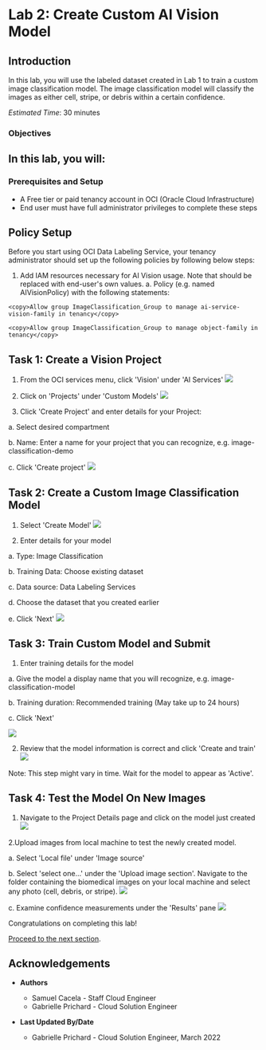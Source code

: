 # Lab 2: Create Custom AI Vision Model

## Introduction
In this lab, you will use the labeled dataset created in Lab 1 to train a custom image classification model. The image classification model will classify the images as either cell, stripe, or debris within a certain confidence.

*Estimated Time*: 30 minutes

### Objectives

In this lab, you will:
-  

### Prerequisites and Setup

- A Free tier or paid tenancy account in OCI (Oracle Cloud Infrastructure)
- End user must have full administrator privileges to complete these steps

## **Policy Setup**

Before you start using OCI Data Labeling Service, your tenancy administrator should set up the following policies by following below steps:

1. Add IAM resources necessary for AI Vision usage. Note that <values> should be replaced with end-user's own values.
  a. Policy (e.g. named AIVisionPolicy) with the following statements:
  ```
  <copy>Allow group ImageClassification_Group to manage ai-service-vision-family in tenancy</copy>
  ```
  ```
  <copy>Allow group ImageClassification_Group to manage object-family in tenancy</copy>
  ```


## **Task 1:** Create a Vision Project

1. From the OCI services menu, click 'Vision' under 'AI Services'
![](./images/vision.png)

2. Click on 'Projects' under 'Custom Models'
![](./images/click-on-projects.png)

3. Click 'Create Project' and enter details for your Project:

  a. Select desired compartment

  b. Name: Enter a name for your project that you can recognize, e.g. image-classification-demo

  c. Click 'Create project'
  ![](./images/create-project.png)

## **Task 2:** Create a Custom Image Classification Model

1. Select 'Create Model'
![](./images/create-model.png)

2. Enter details for your model

  a. Type: Image Classification

  b. Training Data: Choose existing dataset

  c. Data source: Data Labeling Services

  d. Choose the dataset that you created earlier

  e. Click 'Next'
  ![](./images/model-details.png)

## **Task 3:** Train Custom Model and Submit
1. Enter training details for the model

  a. Give the model a display name that you will recognize, e.g. image-classification-model

  b. Training duration: Recommended training (May take up to 24 hours)

  c. Click 'Next'

  ![](./images/model-training-details.png)


2. Review that the model information is correct and click 'Create and train'
![](./images/create-and-train.png)

Note: This step might vary in time. Wait for the model to appear as 'Active'.

## **Task 4:** Test the Model On New Images

1. Navigate to the Project Details page and click on the model just created
![](./images/project-detail-page.png)

2.Upload images from local machine to test the newly created model.

  a. Select 'Local file' under 'Image source'

  b. Select 'select one...' under the 'Upload image section'. Navigate to the folder containing the biomedical images on your local machine and select any photo (cell, debris, or stripe).
  ![](./images/upload-image.png)

   c. Examine confidence measurements under the 'Results' pane
   ![](./images/confidence.png)




Congratulations on completing this lab!

[Proceed to the next section](#next).

## Acknowledgements
* **Authors**
    * Samuel Cacela - Staff Cloud Engineer
    * Gabrielle Prichard - Cloud Solution Engineer

* **Last Updated By/Date**
    * Gabrielle Prichard - Cloud Solution Engineer, March 2022
